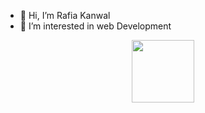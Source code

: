 - 👋 Hi, I’m Rafia Kanwal
- 👀 I’m interested in web Development 


<div id="header" align="center">
  <img src="https://media.giphy.com/media/M9gbBd9nbDrOTu1Mqx/giphy.gif" width="100"/>
</div>
